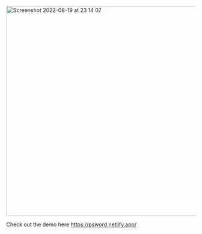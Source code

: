 <img width="558" alt="Screenshot 2022-08-19 at 23 14 07" src="https://user-images.githubusercontent.com/76026227/185726940-619089db-0bc8-48da-9813-753d84c06c41.png">



Check out the demo here https://psword.netlify.app/ 
